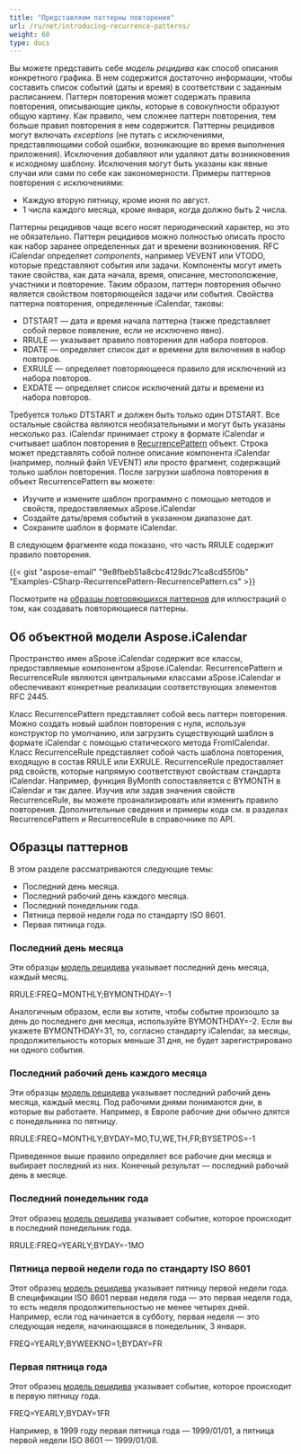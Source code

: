 ```yaml
---
title: "Представляем паттерны повторения"
url: /ru/net/introducing-recurrence-patterns/
weight: 60
type: docs
---
```



Вы можете представить себе *модель рецидива* как способ описания конкретного графика. В нем содержится достаточно информации, чтобы составить список событий (даты и время) в соответствии с заданным расписанием. Паттерн повторения может содержать правила повторения, описывающие циклы, которые в совокупности образуют общую картину. Как правило, чем сложнее паттерн повторения, тем больше правил повторения в нем содержится. Паттерны рецидивов могут включать *exceptions* (не путать с исключениями, представляющими собой ошибки, возникающие во время выполнения приложения). Исключения добавляют или удаляют даты возникновения к исходному шаблону. Исключения могут быть указаны как явные случаи или сами по себе как закономерности. Примеры паттернов повторения с исключениями:

- Каждую вторую пятницу, кроме июня по август.
- 1 числа каждого месяца, кроме января, когда должно быть 2 числа.

Паттерны рецидивов чаще всего носят периодический характер, но это не обязательно. Паттерн рецидивов можно полностью описать просто как набор заранее определенных дат и времени возникновения. RFC iCalendar определяет *components*, например VEVENT или VTODO, которые представляют события или задачи. Компоненты могут иметь такие свойства, как дата начала, время, описание, местоположение, участники и повторение. Таким образом, паттерн повторения обычно является свойством повторяющейся задачи или события. Свойства паттерна повторения, определенные iCalendar, таковы:

- DTSTART — дата и время начала паттерна (также представляет собой первое появление, если не исключено явно).
- RRULE — указывает правило повторения для набора повторов.
- RDATE — определяет список дат и времени для включения в набор повторов.
- EXRULE — определяет повторяющееся правило для исключений из набора повторов.
- EXDATE — определяет список исключений даты и времени из набора повторов.

Требуется только DTSTART и должен быть только один DTSTART. Все остальные свойства являются необязательными и могут быть указаны несколько раз. iCalendar принимает строку в формате iCalendar и считывает шаблон повторения в [RecurrencePattern](https://apireference.aspose.com/email/net/aspose.email.calendar.recurrences/recurrencepattern) объект. Строка может представлять собой полное описание компонента iCalendar (например, полный файл VEVENT) или просто фрагмент, содержащий только шаблон повторения. После загрузки шаблона повторения в объект RecurrencePattern вы можете:

- Изучите и измените шаблон программно с помощью методов и свойств, предоставляемых aSpose.iCalendar
- Создайте даты/время событий в указанном диапазоне дат.
- Сохраните шаблон в формате iCalendar.

В следующем фрагменте кода показано, что часть RRULE содержит правило повторения.



{{< gist "aspose-email" "9e8fbeb51a8cbc4129dc71ca8cd55f0b" "Examples-CSharp-RecurrencePattern-RecurrencePattern.cs" >}}



Посмотрите на [образцы повторяющихся паттернов](#sample-patterns) для иллюстраций о том, как создавать повторяющиеся паттерны.
## **Об объектной модели Aspose.iCalendar**
Пространство имен aSpose.iCalendar содержит все классы, предоставляемые компонентом aSpose.iCalendar. RecurrencePattern и RecurrenceRule являются центральными классами aSpose.iCalendar и обеспечивают конкретные реализации соответствующих элементов RFC 2445.

Класс RecurrencePattern представляет собой весь паттерн повторения. Можно создать новый шаблон повторения с нуля, используя конструктор по умолчанию, или загрузить существующий шаблон в формате iCalendar с помощью статического метода FromICalendar. Класс RecurrenceRule представляет собой часть шаблона повторения, входящую в состав RRULE или EXRULE. RecurrenceRule предоставляет ряд свойств, которые напрямую соответствуют свойствам стандарта iCalendar. Например, функция ByMonth сопоставляется с BYMONTH в iCalendar и так далее. Изучив или задав значения свойств RecurrenceRule, вы можете проанализировать или изменить правило повторения. Дополнительные сведения и примеры кода см. в разделах RecurrencePattern и RecurrenceRule в справочнике по API.
## **Образцы паттернов**
В этом разделе рассматриваются следующие темы:

- Последний день месяца.
- Последний рабочий день каждого месяца.
- Последний понедельник года.
- Пятница первой недели года по стандарту ISO 8601.
- Первая пятница года.
### **Последний день месяца**
Эти образцы [модель рецидива](/email/net/introducing-recurrence-patterns/) указывает последний день месяца, каждый месяц.

RRULE:FREQ=MONTHLY;BYMONTHDAY=-1

Аналогичным образом, если вы хотите, чтобы событие произошло за день до последнего дня месяца, используйте BYMONTHDAY=-2. Если вы укажете BYMONTHDAY=31, то, согласно стандарту iCalendar, за месяцы, продолжительность которых меньше 31 дня, не будет зарегистрировано ни одного события.
### **Последний рабочий день каждого месяца**
Эти образцы [модель рецидива](/email/net/introducing-recurrence-patterns/) указывает последний рабочий день месяца, каждый месяц. Под рабочими днями понимаются дни, в которые вы работаете. Например, в Европе рабочие дни обычно длятся с понедельника по пятницу.

RRULE:FREQ=MONTHLY;BYDAY=MO,TU,WE,TH,FR;BYSETPOS=-1

Приведенное выше правило определяет все рабочие дни месяца и выбирает последний из них. Конечный результат — последний рабочий день в месяце.
### **Последний понедельник года**
Этот образец [модель рецидива](/email/net/introducing-recurrence-patterns/) указывает событие, которое происходит в последний понедельник года.

RRULE:FREQ=YEARLY;BYDAY=-1MO
### **Пятница первой недели года по стандарту ISO 8601**
Этот образец [модель рецидива](/email/net/introducing-recurrence-patterns/) указывает пятницу первой недели года. В спецификации ISO 8601 первая неделя года — это первая неделя года, то есть неделя продолжительностью не менее четырех дней. Например, если год начинается в субботу, первая неделя — это следующая неделя, начинающаяся в понедельник, 3 января.

FREQ=YEARLY;BYWEEKNO=1;BYDAY=FR
### **Первая пятница года**
Этот образец [модель рецидива](/email/net/introducing-recurrence-patterns/) указывает событие, которое происходит в первую пятницу года.

FREQ=YEARLY;BYDAY=1FR

Например, в 1999 году первая пятница года — 1999/01/01, а пятница первой недели ISO 8601 — 1999/01/08.
